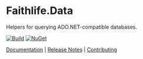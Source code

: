 # Faithlife.Data

Helpers for querying ADO.NET-compatible databases.

[![Build](https://github.com/Faithlife/FaithlifeData/workflows/Build/badge.svg)](https://github.com/Faithlife/FaithlifeData/actions?query=workflow%3ABuild) [![NuGet](https://img.shields.io/nuget/v/Faithlife.Data.svg)](https://www.nuget.org/packages/Faithlife.Data)

[Documentation](https://faithlife.github.io/FaithlifeData/) | [Release Notes](ReleaseNotes.md) | [Contributing](CONTRIBUTING.md)
